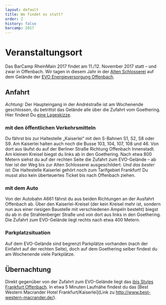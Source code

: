 ```yaml
---
layout: default
title: Wo findet es statt?
order: 2                  
history: false
barcamp: 2017
---
```


# Veranstaltungsort

Das BarCamp RheinMain 2017 findet am 11./12. November 2017 statt – und zwar in Offenbach. Wir tagen in diesem Jahr in der [Alten Schlosserei](https://www.evo-ag.de/wir-in-offenbach/alte-schlosserei/) auf dem Gelände der [EVO Energieversorgung Offenbach](https://www.evo-ag.de).

## Anfahrt
*Achtung:* Der Haupteingang in der Andréstraße ist am Wochenende geschlossen, du betrittst das Gelände alle über die Zufahrt vom Goethering. 
Hier findest Du [eine Lageskizze](https://www.evo-ag.de/anfahrt-standorte/alte-schlosserei/). 

### mit den öffentlichen Verkehrsmitteln
Du fährst bis zur Haltestelle „Kaiserlei“ mit den S-Bahnen S1, S2, S8 oder S9. Am Kaiserlei halten auch noch die Busse 103, 104, 107, 108 und 46. Von dort aus läufst du auf der Berliner Straße Richtung Offenbach Innenstadt. Am kleinen Kreisel biegst du links ab in den Goethering. Nach etwa 800 Metern siehst du auf der rechten Seite die Zufahrt zum EVO-Gelände – ab hier ist der Weg bis zur Alten Schlosserei ausgeschildert. 
*Und das bester ist:* Die Haltestelle Kaiserlei gehört noch zum Tarifgebiet Frankfurt! Du musst also kein überteuertes Ticket bis nach Offenbach ziehen. 

### mit dem Auto
Von der Autobahn A661 fährst du aus beiden Richtungen an der Ausfahrt Offenbach ab. Über den Kaiserlei-Kreisel (der kein Kreisel mehr ist, sondern nun aus einer riesigen Baustelle mit verschiedenen Ampeln besteht) biegst du ab in die Strahlenberger Straße und von dort aus links in den Goethering. Die Zufahrt zum EVO-Gelände liegt rechts nach etwa 400 Metern.

### Parkplatzsituation
Auf dem EVO-Gelände sind begrenzt Parkplätze vorhanden (nach der Einfahrt auf der rechten Seite), doch auf dem Goethering selber findest du am Wochenende viele Parkplätze.

## Übernachtung
Direkt gegenüber von der Zufahrt zum EVO-Gelände liegt das [ibis Styles Frankfurt Offenbach](http://www.ibis.com/de/hotel-1739-ibis-styles-frankfurt-offenbach/index.shtml). In etwa 5 Minuten Laufnähe findest du das [Best Western Macrander Hotel Frankfurt/Kaiserlei](Link zu http://www.best-western-macrander.de/).

<!-- 
### flinc
Mit dem Mitfahrnetzwerk [flinc](https://flinc.org) kannst Du andere BarCamper finden, die noch einen Platz im Auto frei haben:

<a href="https://flinc.org/groups/2642-barcamp-rheinmain-2016-wiesbaden-19-20-11-2016" class="flincScheduleWidget" data-flinc-style="Grey" data-flinc-type="offer">#bcrm16 flinc Gruppe</a>
//-->
